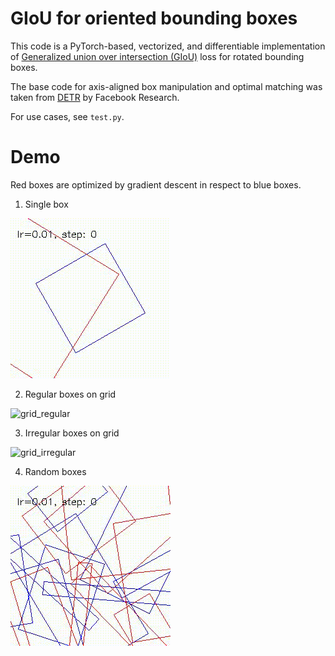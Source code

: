 # GIoU for oriented bounding boxes

This code is a PyTorch-based, vectorized, and differentiable implementation of [Generalized union over intersection (GIoU)](https://giou.stanford.edu/) loss for rotated bounding boxes.

The base code for axis-aligned box manipulation and optimal matching was taken from [DETR](https://github.com/facebookresearch/detr) by Facebook Research.

For use cases, see `test.py`.

# Demo

Red boxes are optimized by gradient descent in respect to blue boxes.

1. Single box

![single](demo/single.gif)

2. Regular boxes on grid

![grid_regular](demo/grid_regular.gif)

3. Irregular boxes on grid

![grid_irregular](demo/grid_irregular.gif)

4. Random boxes

![randombox1](demo/random.gif)